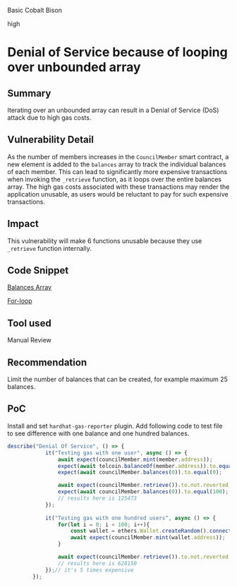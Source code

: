 Basic Cobalt Bison

high

# Denial of Service because of looping over unbounded array

## Summary

Iterating over an unbounded array can result in a Denial of Service (DoS) attack due to high gas costs.

## Vulnerability Detail

As the number of members increases in the `CouncilMember` smart contract, a new element is added to the `balances` array to track the individual balances of each member. This can lead to significantly more expensive transactions when invoking the `_retrieve` function, as it loops over the entire balances array. The high gas costs associated with these transactions may render the application unusable, as users would be reluctant to pay for such expensive transactions.

## Impact

This vulnerability will make 6 functions unusable because they use `_retrieve` function internally.

## Code Snippet

[Balances Array](https://github.com/sherlock-audit/2024-01-telcoin/blob/main/telcoin-audit/contracts/sablier/core/CouncilMember.sol#L44)

[For-loop](https://github.com/sherlock-audit/2024-01-telcoin/blob/main/telcoin-audit/contracts/sablier/core/CouncilMember.sol#L292#L294)

## Tool used

Manual Review

## Recommendation

Limit the number of balances that can be created, for example maximum 25 balances.

## PoC

Install and set `hardhat-gas-reporter` plugin. Add following code to test file to see difference with one balance and one hundred balances.

```javascript
describe("Denial Of Service", () => {
            it("Testing gas with one user", async () => {
                await expect(councilMember.mint(member.address));
                expect(await telcoin.balanceOf(member.address)).to.equal(0);
                expect(await councilMember.balances(0)).to.equal(0);

                await expect(councilMember.retrieve()).to.not.reverted;
                expect(await councilMember.balances(0)).to.equal(100);
                // results here is 125473
            });
            
            it("Testing gas with one hundred users", async () => {
                for(let i = 0; i < 100; i++){
                    const wallet = ethers.Wallet.createRandom().connect(ethers.provider);
                    await expect(councilMember.mint(wallet.address));
                }

                await expect(councilMember.retrieve()).to.not.reverted;
                // results here is 628150
            });// it's 5 times expensive
        });
```
